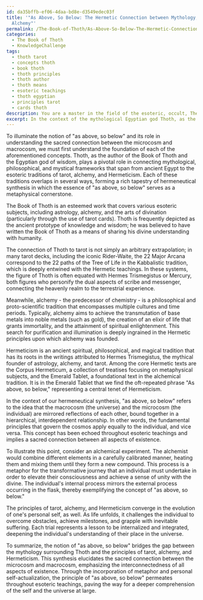 ```yaml
---
id: da35bffb-ef06-4daa-bd8e-d3549edec03f
title: '"As Above, So Below: The Hermetic Connection between Mythology, Tarot, and
  Alchemy"'
permalink: /The-Book-of-Thoth/As-Above-So-Below-The-Hermetic-Connection-between-Mythology-Tarot-and-Alchemy/
categories:
  - The Book of Thoth
  - KnowledgeChallenge
tags:
  - thoth tarot
  - concepts thoth
  - book thoth
  - thoth principles
  - thoth author
  - thoth means
  - esoteric teachings
  - thoth egyptian
  - principles tarot
  - cards thoth
description: You are a master in the field of the esoteric, occult, The Book of Thoth and Education. You are a writer of tests, challenges, textbooks and deep knowledge on The Book of Thoth for initiates and students to gain deep insights and understanding from. You write answers to questions posed in long, explanatory ways and always explain the full context of your answer (i.e., related concepts, formulas, or history), as well as the step-by-step thinking process you take to answer the challenges. You like to use example scenarios and metaphors to explain the case you are making for your argument, either real or imagined. Summarize the key themes, ideas, and conclusions at the end.
excerpt: In the context of the mythological Egyptian god Thoth, as the author of The Book of Thoth, and the principles of tarot, alchemy, and Hermeticism, create a hermeneutical synthesis that elucidates the notion of "as above, so below" and its role in understanding the sacred connection between the microcosm and macrocosm.
---
```

To illuminate the notion of "as above, so below" and its role in understanding the sacred connection between the microcosm and macrocosm, we must first understand the foundation of each of the aforementioned concepts. Thoth, as the author of the Book of Thoth and the Egyptian god of wisdom, plays a pivotal role in connecting mythological, philosophical, and mystical frameworks that span from ancient Egypt to the esoteric traditions of tarot, alchemy, and Hermeticism. Each of these traditions overlaps in several ways, forming a rich tapestry of hermeneutical synthesis in which the essence of "as above, so below" serves as a metaphysical cornerstone.

The Book of Thoth is an esteemed work that covers various esoteric subjects, including astrology, alchemy, and the arts of divination (particularly through the use of tarot cards). Thoth is frequently depicted as the ancient prototype of knowledge and wisdom; he was believed to have written the Book of Thoth as a means of sharing his divine understanding with humanity.

The connection of Thoth to tarot is not simply an arbitrary extrapolation; in many tarot decks, including the iconic Rider-Waite, the 22 Major Arcana correspond to the 22 paths of the Tree of Life in the Kabbalistic tradition, which is deeply entwined with the Hermetic teachings. In these systems, the figure of Thoth is often equated with Hermes Trismegistus or Mercury, both figures who personify the dual aspects of scribe and messenger, connecting the heavenly realm to the terrestrial experience.

Meanwhile, alchemy - the predecessor of chemistry - is a philosophical and proto-scientific tradition that encompasses multiple cultures and time periods. Typically, alchemy aims to achieve the transmutation of base metals into noble metals (such as gold), the creation of an elixir of life that grants immortality, and the attainment of spiritual enlightenment. This search for purification and illumination is deeply ingrained in the Hermetic principles upon which alchemy was founded.

Hermeticism is an ancient spiritual, philosophical, and magical tradition that has its roots in the writings attributed to Hermes Trismegistus, the mythical founder of astrology, alchemy, and tarot. Among the core Hermetic texts are the Corpus Hermeticum, a collection of treatises focusing on metaphysical subjects, and the Emerald Tablet, a foundational text in the alchemical tradition. It is in the Emerald Tablet that we find the oft-repeated phrase "As above, so below," representing a central tenet of Hermeticism.

In the context of our hermeneutical synthesis, "as above, so below" refers to the idea that the macrocosm (the universe) and the microcosm (the individual) are mirrored reflections of each other, bound together in a hierarchical, interdependent relationship. In other words, the fundamental principles that govern the cosmos apply equally to the individual, and vice versa. This concept has been echoed throughout esoteric teachings and implies a sacred connection between all aspects of existence.

To illustrate this point, consider an alchemical experiment. The alchemist would combine different elements in a carefully calibrated manner, heating them and mixing them until they form a new compound. This process is a metaphor for the transformative journey that an individual must undertake in order to elevate their consciousness and achieve a sense of unity with the divine. The individual's internal process mirrors the external process occurring in the flask, thereby exemplifying the concept of "as above, so below."

The principles of tarot, alchemy, and Hermeticism converge in the evolution of one's personal self, as well. As life unfolds, it challenges the individual to overcome obstacles, achieve milestones, and grapple with inevitable suffering. Each trial represents a lesson to be internalized and integrated, deepening the individual's understanding of their place in the universe.

To summarize, the notion of "as above, so below" bridges the gap between the mythology surrounding Thoth and the principles of tarot, alchemy, and Hermeticism. This synthesis elucidates the sacred connection between the microcosm and macrocosm, emphasizing the interconnectedness of all aspects of existence. Through the incorporation of metaphor and personal self-actualization, the principle of "as above, so below" permeates throughout esoteric teachings, paving the way for a deeper comprehension of the self and the universe at large.
